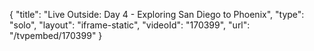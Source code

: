 {
    "title": "Live Outside: Day 4 - Exploring San Diego to Phoenix",
    "type": "solo",
    "layout": "iframe-static",
    "videoId": "170399",
    "url": "\/tvpembed\/170399"
}